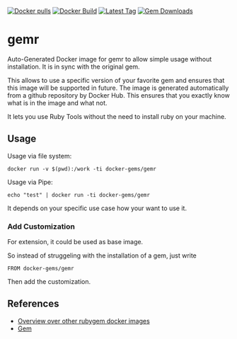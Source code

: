 [![Docker pulls](https://img.shields.io/docker/pulls/rubygem/gemr.svg)](https://hub.docker.com/r/rubygem/gemr/)
[![Docker Build](https://img.shields.io/docker/automated/rubygem/gemr.svg)](https://hub.docker.com/r/rubygem/gemr/)
[![Latest Tag](https://img.shields.io/github/tag/docker-rubygem/gemr.svg)](https://hub.docker.com/r/rubygem/gemr/)
[![Gem Downloads](https://img.shields.io/gem/dt/gemr.svg)](https://rubygems.org/gems/gemr/)
# gemr

Auto-Generated Docker image for gemr to allow simple usage without installation.
It is in sync with the original gem.

This allows to use a specific version of your favorite gem and ensures that this image will be supported in future.
The image is generated automatically from a github repository by Docker Hub.
This ensures that you exactly know what is in the image and what not.

It lets you use Ruby Tools without the need to install ruby on your machine.

## Usage

Usage via file system:

`docker run -v $(pwd):/work -ti docker-gems/gemr`

Usage via Pipe:

`echo "test" | docker run -ti docker-gems/gemr`

It depends on your specific use case how your want to use it.

### Add Customization

For extension, it could be used as base image.

So instead of struggeling with the installation of a gem, just write

`FROM docker-gems/gemr`

Then add the customization.

## References

 - [Overview over other rubygem docker images](https://github.com/thinkbot/docker-rubygem)
 - [Gem](https://rubygems.org/gems/gemr/)
